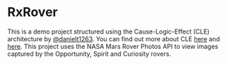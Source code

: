 # RxRover

This is a demo project structured using the Cause-Logic-Effect (CLE) architecture by [@danielt1263][1]. You can find out more about CLE [here][2] and [here][3]. This project uses the NASA Mars Rover Photos API to view images captured by the Opportunity, Spirit and Curiosity rovers.

[1]: https://github.com/danielt1263
[2]: https://github.com/danielt1263/CLE-Architecture-Tools
[3]: https://github.com/danielt1263/RxEarthquake

